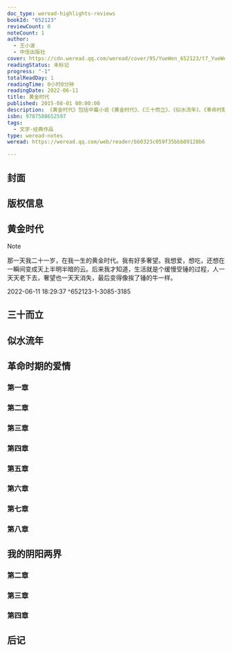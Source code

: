 ```yaml
---
doc_type: weread-highlights-reviews
bookId: "652123"
reviewCount: 0
noteCount: 1
author:
  - 王小波
  - 中信出版社
cover: https://cdn.weread.qq.com/weread/cover/95/YueWen_652123/t7_YueWen_652123.jpg
readingStatus: 未标记
progress: "-1"
totalReadDay: 1
readingTime: 0小时0分钟
readingDate: 2022-06-11
title: 黄金时代
published: 2015-08-01 00:00:00
description: 《黄金时代》包括中篇小说《黄金时代》、《三十而立》、《似水流年》、《革命时期的爱情》和《我的阴阳两界》等。
isbn: 9787508652597
tags:
  - 文学-经典作品
type: weread-notes
weread: https://weread.qq.com/web/reader/bb0323c059f35bbb09128b6

---
```



## 封面

## 版权信息

## 黄金时代

> [!NOTE] 
> 那一天我二十一岁，在我一生的黄金时代。我有好多奢望。我想爱，想吃，还想在一瞬间变成天上半明半暗的云。后来我才知道，生活就是个缓慢受锤的过程，人一天天老下去，奢望也一天天消失，最后变得像挨了锤的牛一样。
> 
> 2022-06-11 18:29:37 ^652123-1-3085-3185

## 三十而立

## 似水流年

## 革命时期的爱情

### 第一章

### 第二章

### 第三章

### 第四章

### 第五章

### 第六章

### 第七章

### 第八章

## 我的阴阳两界

### 第二章

### 第三章

### 第四章

## 后记

